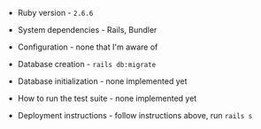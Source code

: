 * Ruby version - `2.6.6`

* System dependencies - Rails, Bundler

* Configuration - none that I'm aware of

* Database creation - `rails db:migrate`

* Database initialization - none implemented yet

* How to run the test suite - none implemented yet

* Deployment instructions - follow instructions above, run `rails s`

